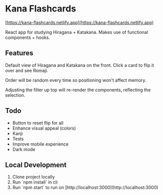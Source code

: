 <h1>Kana Flashcards</h1>

[https://kana-flashcards.netlify.app](https://kana-flashcards.netlify.app)

React app for studying Hiragana + Katakana. Makes use of functional components + hooks.

## Features

Default view of Hiragana and Katakana on the front. Click a card to flip it over and see Romaji.

Order will be random every time so positioning won't affect memory.

Adjusting the filter up top will re-render the components, reflecting the selection.

## Todo

<ul>
    <li>Button to reset flip for all</li>
    <li>Enhance visual appeal (colors)</li>
    <li>Kanji</li>
    <li>Tests</li>
    <li>Improve mobile experience</li>
    <li>Dark mode</li>
</ul>

## Local Development

<ol>
    <li>Clone project locally</li>
    <li>Run `npm install` in cli</li>
    <li>Run `npm start` to run on [http://localhost:3000](http://localhost:3000)</li>
</oi>
